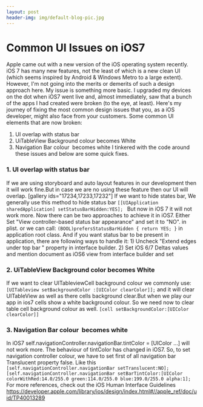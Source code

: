 ```yaml
---
layout: post
header-img: img/default-blog-pic.jpg
---
```


# Common UI Issues on iOS7

Apple came out with a new version of the iOS operating system recently. iOS 7 has many new features, not the least of which is a new clean UI (which seems inspired by Android & Windows Metro to a large extent). However, I'm not going into the merits or demerits of such a design approach here. My issue is something more basic. I upgraded my devices on the dot when iOS7 went live and, almost immediately, saw that a bunch of the apps I had created were broken (to the eye, at least). Here's my journey of fixing the most common design issues that you, as a iOS developer, might also face from your customers.  Some common UI elements that are now broken: 

  1. UI overlap with status bar
  2. UiTableView Background colour becomes White
  3. Navigation Bar colour  becomes white
I tinkered with the code around these issues and below are some quick fixes. 

### 1\. UI overlap with status bar

If we are using storyboard and auto layout features in our development then it will work fine.But in case we are no using these feature then our UI will overlap. [gallery ids="17234,17233,17232"] If we want to hide states bar, We generally use this method to hide status bar `[[UIApplication sharedApplication] setStatusBarHidden:YES]; ` But now in iOS 7 it will not work more. Now there can be two approaches to achieve it in iOS7. Either Set "View controller-based status bar appearance" and set it to "NO". in plist. or we can call: `(BOOL)prefersStatusBarHidden { return YES; }` in application root class. And if you want status bar to be present in application, there are following ways to handle it: 1) Uncheck "Extend edges under top bar " property in interface builder. 2) Set iOS 6/7 Deltas values  and mention document as iOS6 view from interface builder and set 

### 2\. UiTableView Background color becomes White

If we want to clear UITableviewCell background colour we commonly use: `[UITableview setBackgroundColor :[UIColor clearColor]];` and it will clear UITableView as well as there cells background clear.But when we play our app in ios7 cells show a white background colour. So we need now to clear table cell background colour as well. `[cell setBackgroundColor:[UIColor clearColor]]`

### 3\. Navigation Bar colour  becomes white

In iOS7 self.navigationController.navigationBar.tintColor = [UIColor ...] will not work more. The behaviour of tintColor has changed in iOS7. So, to set navigation controller colour, we have to set first of all navigation bar Translucent property false. Like this `[self.navigationController.navigationBar setTranslucent:NO]; [self.navigationController.navigationBar setBarTintColor:[UIColor colorWithRed:14.0/255.0 green:114.0/255.0 blue:199.0/255.0 alpha:1];` For more references, check out the iOS Human Interface Guidelines <https://developer.apple.com/library/ios/design/index.html#//apple_ref/doc/uid/TP40013289>